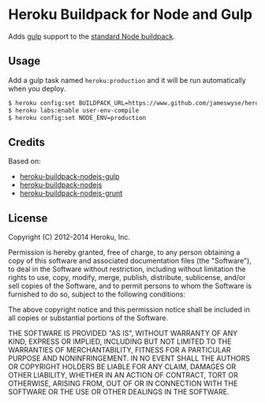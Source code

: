 Heroku Buildpack for Node and Gulp
==================================

Adds [gulp](https://github.com/gulpjs/gulp) support to the [standard Node buildpack](https://github.com/heroku/heroku-buildpack-nodejs).



## Usage

Add a gulp task named `heroku:production` and it will be run automatically when you deploy.

```bash
$ heroku config:set BUILDPACK_URL=https://www.github.com/jameswyse/heroku-buildpack-node-gulp.git 
$ heroku labs:enable user-env-compile
$ heroku config:set NODE_ENV=production
```

## Credits

Based on:
- [heroku-buildpack-nodejs-gulp](https://github.com/timdp/heroku-buildpack-nodejs-gulp)
- [heroku-buildpack-nodejs](https://github.com/heroku/heroku-buildpack-nodejs)
- [heroku-buildpack-nodejs-grunt](https://github.com/mbuchetics/heroku-buildpack-nodejs-grunt)

## License

Copyright (C) 2012-2014 Heroku, Inc.

Permission is hereby granted, free of charge, to any person obtaining a copy of this software and associated documentation files (the "Software"), to deal in the Software without restriction, including without limitation the rights to use, copy, modify, merge, publish, distribute, sublicense, and/or sell copies of the Software, and to permit persons to whom the Software is furnished to do so, subject to the following conditions:

The above copyright notice and this permission notice shall be included in all copies or substantial portions of the Software.

THE SOFTWARE IS PROVIDED "AS IS", WITHOUT WARRANTY OF ANY KIND, EXPRESS OR IMPLIED, INCLUDING BUT NOT LIMITED TO THE WARRANTIES OF MERCHANTABILITY, FITNESS FOR A PARTICULAR PURPOSE AND NONINFRINGEMENT. IN NO EVENT SHALL THE AUTHORS OR COPYRIGHT HOLDERS BE LIABLE FOR ANY CLAIM, DAMAGES OR OTHER LIABILITY, WHETHER IN AN ACTION OF CONTRACT, TORT OR OTHERWISE, ARISING FROM, OUT OF OR IN CONNECTION WITH THE SOFTWARE OR THE USE OR OTHER DEALINGS IN THE SOFTWARE.
